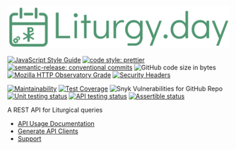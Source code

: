 ![logo](src/logo.svg)

[![JavaScript Style Guide](https://img.shields.io/badge/code_style-standard-brightgreen.svg?style=flat)](https://standardjs.com)
[![code style: prettier](https://img.shields.io/badge/code_style-prettier-ff69b4.svg?style=flat)](https://prettier.io)
[![semantic-release: conventional commits](https://img.shields.io/badge/semantic--release-cc-fe5196?logo=semantic-release)](https://github.com/semantic-release/semantic-release)
![GitHub code size in bytes](https://img.shields.io/github/languages/code-size/aensley/liturgy-day?style=flat)
[![Mozilla HTTP Observatory Grade](https://img.shields.io/mozilla-observatory/grade-score/liturgy.day?publish&style=flat)](https://observatory.mozilla.org/analyze/liturgy.day)
[![Security Headers](https://img.shields.io/security-headers?style=flat&url=https%3A%2F%2Fliturgy.day)](https://securityheaders.com/?q=liturgy.day&followRedirects=on)

[![Maintainability](https://api.codeclimate.com/v1/badges/8c22f05153c7133b5259/maintainability)](https://codeclimate.com/github/aensley/liturgy-day/maintainability)
[![Test Coverage](https://api.codeclimate.com/v1/badges/8c22f05153c7133b5259/test_coverage)](https://codeclimate.com/github/aensley/liturgy-day/test_coverage)
![Snyk Vulnerabilities for GitHub Repo](https://img.shields.io/snyk/vulnerabilities/github/aensley/liturgy-day)
[![Unit testing status](https://img.shields.io/github/workflow/status/aensley/liturgy-day/ci/main?label=ci)](https://github.com/aensley/liturgy-day/actions/workflows/ci.yml?query=branch%3Amain)
[![API testing status](https://img.shields.io/github/workflow/status/aensley/liturgy-day/integration-test/main?label=api)](https://github.com/aensley/liturgy-day/actions/workflows/integration-test.yml?query=branch%3Amain)
[![Assertible status](https://assertible.com/apis/04fecc16-3562-4972-b580-0bc9b4f81d8a/status?api_token=Lqffg4eC448DK1Zb)](https://assertible.com/dashboard#/services/04fecc16-3562-4972-b580-0bc9b4f81d8a/results)

A REST API for Liturgical queries

- [API Usage Documentation](https://liturgy.day/docs/)
- [Generate API Clients](https://liturgy.day/docs/#generate-api-clients)
- [Support](https://github.com/aensley/liturgy-day/issues/new/choose)
